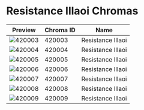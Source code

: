 # Resistance Illaoi Chromas

| Preview | Chroma ID | Name |
|---------|-----------|------|
| ![420003](https://raw.communitydragon.org/latest/plugins/rcp-be-lol-game-data/global/default/v1/champion-chroma-images/420/420003.png) | 420003 | Resistance Illaoi |
| ![420004](https://raw.communitydragon.org/latest/plugins/rcp-be-lol-game-data/global/default/v1/champion-chroma-images/420/420004.png) | 420004 | Resistance Illaoi |
| ![420005](https://raw.communitydragon.org/latest/plugins/rcp-be-lol-game-data/global/default/v1/champion-chroma-images/420/420005.png) | 420005 | Resistance Illaoi |
| ![420006](https://raw.communitydragon.org/latest/plugins/rcp-be-lol-game-data/global/default/v1/champion-chroma-images/420/420006.png) | 420006 | Resistance Illaoi |
| ![420007](https://raw.communitydragon.org/latest/plugins/rcp-be-lol-game-data/global/default/v1/champion-chroma-images/420/420007.png) | 420007 | Resistance Illaoi |
| ![420008](https://raw.communitydragon.org/latest/plugins/rcp-be-lol-game-data/global/default/v1/champion-chroma-images/420/420008.png) | 420008 | Resistance Illaoi |
| ![420009](https://raw.communitydragon.org/latest/plugins/rcp-be-lol-game-data/global/default/v1/champion-chroma-images/420/420009.png) | 420009 | Resistance Illaoi |